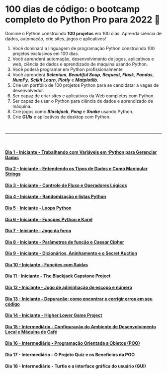 
# 100 dias de código: o bootcamp completo do Python Pro para 2022 :snake:

Domine o Python construindo **100 projetos** em 100 dias. Aprenda ciência de dados, automação, crie sites, jogos e aplicativos!

1. Você dominará a linguagem de programação Python construindo 100 projetos exclusivos em 100 dias.
2. Você aprenderá automação, desenvolvimento de jogos, aplicativos e web, ciência de dados e aprendizado de máquina usando Python.
3. Você poderá programar em Python profissionalmente
4. Você aprenderá _**Selenium**_, _**Beautiful Soup**_, _**Request**_, _**Flask**_, _**Pandas**_, _**NumPy**_, _**Scikit Learn**_, _**Plotly**_ e _**Matplotlib**_.
5. Crie um portfólio de 100 projetos Python para se candidatar a vagas de desenvolvedor.
6. Ser capaz de criar sites e aplicativos da Web completos com Python.
7. Ser capaz de usar o Python para ciência de dados e aprendizado de máquina.
8. Crie jogos como _**Blackjack**_, _**Pong**_ e _**Snake**_ usando Python.
9. Crie _**GUIs**_ e aplicativos de desktop com Python.

<br>

---

<br>

#### [Dia 1 - Iniciante - Trabalhando com Variáveis em :Python para Gerenciar Dados](https://github.com/mardenmnt/100-days-of-code/tree/main/day_01)

#### [Dia 2 - Iniciante - Entendendo os Tipos de Dados e Como Manipular Strings](https://github.com/mardenmnt/100-days-of-code/tree/main/day_02)

#### [Dia 3 - Iniciante - Controle de Fluxo e Operadores Lógicos](https://github.com/mardenmnt/100-days-of-code/tree/main/day_03)

#### [Dia 4 - Iniciante - Randomização e listas Python](https://github.com/mardenmnt/100-days-of-code/tree/main/day_04)

#### [Dia 5 - Iniciante - Loops Python](https://github.com/mardenmnt/100-days-of-code/tree/main/day_05)

#### [Dia 6 - Iniciante - Funções Python e Karel](https://github.com/mardenmnt/100-days-of-code/tree/main/day_06)

#### [Dia 7 - Iniciante - Jogo da forca](https://github.com/mardenmnt/100-days-of-code/tree/main/day_07)

#### [Dia 8 - Iniciante - Parâmetros de função e Caesar Cipher](https://github.com/mardenmnt/100-days-of-code/tree/main/day_08)

#### [Dia 9 - Iniciante - Dicionários, Aninhamento e o Secret Auction](https://github.com/mardenmnt/100-days-of-code/tree/main/day_09)

#### [Dia 10 - Iniciante - Funções com Saídas](https://github.com/mardenmnt/100-days-of-code/tree/main/day_10)

#### [Dia 11 - Iniciante - The Blackjack Capstone Project](https://github.com/mardenmnt/100-days-of-code/tree/main/day_11)

#### [Dia 12 - Iniciante - Jogo de adivinhação de escopo e número](https://github.com/mardenmnt/100-days-of-code/tree/main/day_12)

#### [Dia 13 - Iniciante - Depuração: como encontrar e corrigir erros em seu código](https://github.com/mardenmnt/100-days-of-code/tree/main/day_13)

#### [Dia 14 - Iniciante - Higher Lower Game Project](https://github.com/mardenmnt/100-days-of-code/tree/main/day_14)

#### [Dia 15 - Intermediário - Configuração do Ambiente de Desenvolvimento Local e Máquina de Café](https://github.com/mardenmnt/100-days-of-code/tree/main/day_15)

#### [Dia 16 - Intermediário - Programação Orientada a Objetos (POO)](https://github.com/mardenmnt/100-days-of-code/tree/main/day_16)

#### Dia 17 - Intermediário - O Projeto Quiz e os Benefícios da POO

#### Dia 18 - Intermediário - Turtle e a interface gráfica do usuário (GUI)
